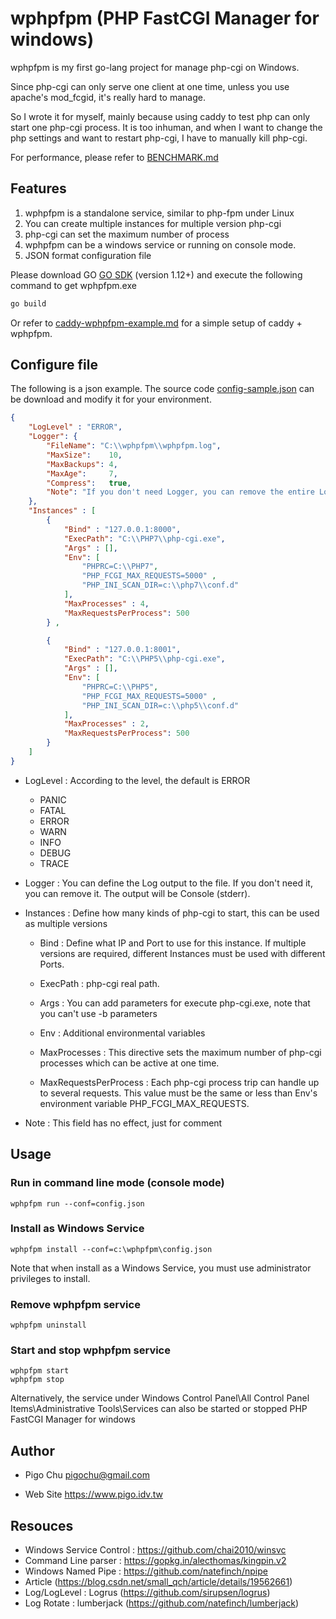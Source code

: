 # wphpfpm (PHP FastCGI Manager for windows) #

wphpfpm is my first go-lang project for manage php-cgi on Windows.

Since php-cgi can only serve one client at one time, unless you use apache's mod_fcgid, it's really hard to manage.

So I wrote it for myself, mainly because using caddy to test php can only start one php-cgi process. It is too inhuman, and when I want to change the php settings and want to restart php-cgi, I have to manually kill php-cgi.

For performance, please refer to  [BENCHMARK.md](./BENCHMARK.md)



## Features ##

1. wphpfpm is a standalone service, similar to php-fpm under Linux
2. You can create multiple instances for multiple version php-cgi
3. php-cgi can set the maximum number of process
4. wphpfpm can be a windows service or running on console mode.
5. JSON format configuration file

Please download GO  [GO SDK](https://golang.org/)  (version 1.12+) and execute the following command to get wphpfpm.exe

~~~bash
go build
~~~

Or refer to [caddy-wphpfpm-example.md](./caddy-wphpfpm-example.md) for a simple setup of caddy + wphpfpm.

## Configure file  ##

The following is a json example. The source code [config-sample.json](./config-sample.json) can be download and modify it for your environment.

```json
{
    "LogLevel" : "ERROR",
    "Logger": {
        "FileName": "C:\\wphpfpm\\wphpfpm.log",
        "MaxSize":    10,
        "MaxBackups": 4,
        "MaxAge":     7,
        "Compress":   true,
        "Note": "If you don't need Logger, you can remove the entire Logger section, MaxSize is the unit of MB, MaxAge is the unit of days, this example has 7 days of content per log."
    },
    "Instances" : [
        {
            "Bind" : "127.0.0.1:8000",
            "ExecPath": "C:\\PHP7\\php-cgi.exe",
            "Args" : [],
            "Env": [
                "PHPRC=C:\\PHP7",
                "PHP_FCGI_MAX_REQUESTS=5000" ,
                "PHP_INI_SCAN_DIR=c:\\php7\\conf.d"
            ],
            "MaxProcesses" : 4,
            "MaxRequestsPerProcess": 500
        } ,

        {
            "Bind" : "127.0.0.1:8001",
            "ExecPath": "C:\\PHP5\\php-cgi.exe",
            "Args" : [],
            "Env": [
                "PHPRC=C:\\PHP5",
                "PHP_FCGI_MAX_REQUESTS=5000" ,
                "PHP_INI_SCAN_DIR=c:\\php5\\conf.d"
            ],
            "MaxProcesses" : 2,
            "MaxRequestsPerProcess": 500
        }
    ]
}
```

- LogLevel : According to the level, the default is ERROR
  * PANIC
  * FATAL
  * ERROR
  * WARN
  * INFO
  * DEBUG
  * TRACE
- Logger : You can define the Log output to the file. If you don't need it, you can remove it. The output will be Console (stderr).
- Instances : Define how many kinds of php-cgi to start, this can be used as multiple versions

  - Bind : Define what IP and Port to use for this instance. If multiple versions are required, different Instances must be used with different Ports.

  - ExecPath : php-cgi real  path.

  - Args : You can add parameters for execute php-cgi.exe, note that you can't use  -b  parameters
  - Env : Additional environmental variables
  - MaxProcesses : This directive sets the maximum number of php-cgi processes which can be active at one time.
  - MaxRequestsPerProcess : Each php-cgi  process trip can handle up to several requests. This value must be the same or less than Env's environment variable PHP_FCGI_MAX_REQUESTS.
- Note : This field has no effect, just for comment



## Usage ##

### Run in command line mode (console mode) ###

```
wphpfpm run --conf=config.json
```

### Install as Windows Service ###

```
wphpfpm install --conf=c:\wphpfpm\config.json
```

Note that when install as  a Windows Service, you must use administrator privileges to install.

### Remove wphpfpm service ###

```
wphpfpm uninstall
```



### Start and stop wphpfpm service ###

```
wphpfpm start
wphpfpm stop
```

Alternatively, the service under Windows Control Panel\All Control Panel Items\Administrative Tools\Services can also be started or stopped PHP FastCGI Manager for windows

## Author

- Pigo Chu <pigochu@gmail.com>

- Web Site https://www.pigo.idv.tw

## Resouces ##

- Windows Service Control : https://github.com/chai2010/winsvc
- Command Line parser  : https://gopkg.in/alecthomas/kingpin.v2
- Windows Named Pipe : https://github.com/natefinch/npipe
- Article (https://blog.csdn.net/small_qch/article/details/19562661)
- Log/LogLevel : Logrus (https://github.com/sirupsen/logrus)
- Log Rotate : lumberjack (https://github.com/natefinch/lumberjack)